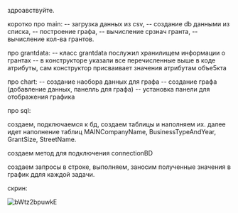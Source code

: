 здроавствуйте.

коротко про main: -- загрузка данных из csv, -- создание db данными из списка, -- построение графа, -- вычисление срзнач гранта, -- вычисление кол-ва грантов.

про grantdata: -- класс grantdata послужил хранилищем информации о грантах -- в конструкторе указали все перечисленные выше в коде атрибуты, сам конструктор присваивает значения атрибутам объе5кта

про chart: -- создание наобора данных для графа -- создание графа (добавление данных, панелль для графа) -- установка панели для отображения графика

про sql:

создаем, подключаемся к бд, создаем таблицы и наполняем их. далее идет наполнение таблиц MAINCompanyName, BusinessTypeAndYear, GrantSize, StreetName.

создаем метод для подключения connectionBD

создаем запросы в строке, выполняем, заносим полученные значения в график ддля каждой задачи.

скрин:

![bWtz2bpuwkE](https://github.com/VladKirichenko0/finality/assets/156305350/feb068ca-cd33-4001-8e4d-e8568fcc9130)

